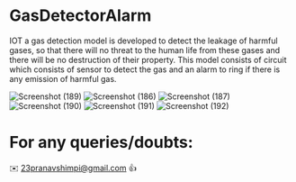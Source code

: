 # GasDetectorAlarm

IOT a gas detection model is developed to detect the leakage of
harmful gases, so that there will no threat to the human life from these gases and there
will be no destruction of their property. This model consists of circuit which consists of
sensor to detect the gas and an alarm to ring if there is any emission of harmful gas.

![Screenshot (189)](https://user-images.githubusercontent.com/40532644/88378802-53681880-cdbf-11ea-9115-e78845979302.png)
![Screenshot (186)](https://user-images.githubusercontent.com/40532644/88378807-55ca7280-cdbf-11ea-8290-62e81f5b0dd7.png)
![Screenshot (187)](https://user-images.githubusercontent.com/40532644/88378811-56fb9f80-cdbf-11ea-83d9-f36cfd367b66.png)
![Screenshot (190)](https://user-images.githubusercontent.com/40532644/88378823-5c58ea00-cdbf-11ea-9e03-47707b974df7.png)
![Screenshot (191)](https://user-images.githubusercontent.com/40532644/88378832-637ff800-cdbf-11ea-8798-1da2530649b3.png)
![Screenshot (192)](https://user-images.githubusercontent.com/40532644/88378878-7db9d600-cdbf-11ea-92fb-8c242ba142b6.png)



# For any queries/doubts:

:envelope: 23pranavshimpi@gmail.com :thumbsup:
